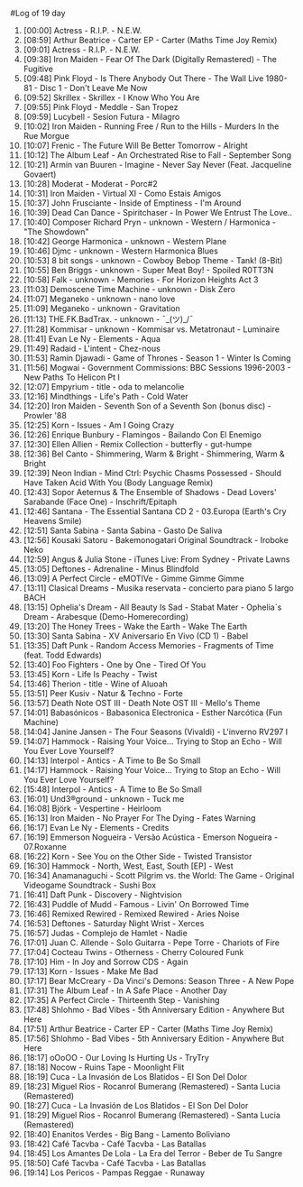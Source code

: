 #Log of 19 day

1. [00:00] Actress - R.I.P. - N.E.W.
1. [08:59] Arthur Beatrice - Carter EP - Carter (Maths Time Joy Remix)
1. [09:01] Actress - R.I.P. - N.E.W.
1. [09:38] Iron Maiden - Fear Of The Dark (Digitally Remastered) - The Fugitive
1. [09:48] Pink Floyd - Is There Anybody Out There - The Wall Live 1980-81 - Disc 1 - Don't Leave Me Now
1. [09:52] Skrillex - Skrillex - I Know Who You Are
1. [09:55] Pink Floyd - Meddle - San Tropez
1. [09:59] Lucybell - Sesion Futura - Milagro
1. [10:02] Iron Maiden - Running Free / Run to the Hills - Murders In the Rue Morgue
1. [10:07] Frenic - The Future Will Be Better Tomorrow - Alright
1. [10:12] The Album Leaf - An Orchestrated Rise to Fall - September Song
1. [10:21] Armin van Buuren - Imagine - Never Say Never (Feat. Jacqueline Govaert)
1. [10:28] Moderat - Moderat - Porc#2
1. [10:31] Iron Maiden - Virtual XI - Como Estais Amigos
1. [10:37] John Frusciante - Inside of Emptiness - I'm Around
1. [10:39] Dead Can Dance - Spiritchaser - In Power We Entrust The Love..
1. [10:40] Composer Richard Pryn - unknown - Western / Harmonica - "The Showdown"
1. [10:42] George Harmonica - unknown - Western Plane
1. [10:46] Djmc - unknown - Western Harmonica Blues
1. [10:53] 8 bit songs - unknown - Cowboy Bebop Theme - Tank! (8-Bit)
1. [10:55] Ben Briggs - unknown - Super Meat Boy! - Spoiled R0TT3N
1. [10:58] Falk - unknown - Memories - For Horizon Heights Act 3
1. [11:03] Demoscene Time Machine - unknown - Disk Zero
1. [11:07] Meganeko - unknown - nano love
1. [11:09] Meganeko - unknown - Gravitation
1. [11:13] THE.FK.BadTrax. - unknown - ¯\_(ツ)_/¯
1. [11:28] Kommisar - unknown - Kommisar vs. Metatronaut - Luminaire
1. [11:41] Evan Le Ny - Elements - Aqua
1. [11:49] Radaid - L'intent - Chez-nous
1. [11:53] Ramin Djawadi - Game of Thrones - Season 1 - Winter Is Coming
1. [11:56] Mogwai - Government Commissions: BBC Sessions 1996-2003 - New Paths To Helicon Pt I
1. [12:07] Empyrium - title - oda to melancolie
1. [12:16] Mindthings - Life's Path - Cold Water
1. [12:20] Iron Maiden - Seventh Son of a Seventh Son (bonus disc) - Prowler '88
1. [12:25] Korn - Issues - Am I Going Crazy
1. [12:26] Enrique Bunbury - Flamingos - Bailando Con El Enemigo
1. [12:30] Ellen Allien - Remix Collection - butterfly - gut-humpe
1. [12:36] Bel Canto - Shimmering, Warm & Bright - Shimmering, Warm & Bright
1. [12:39] Neon Indian - Mind Ctrl: Psychic Chasms Possessed - Should Have Taken Acid With You (Body Language Remix)
1. [12:43] Sopor Aeternus & The Ensemble of Shadows - Dead Lovers' Sarabande (Face One) - Inschrift/Epitaph
1. [12:46] Santana - The Essential Santana CD 2 - 03.Europa (Earth's Cry Heavens Smile)
1. [12:51] Santa Sabina - Santa Sabina - Gasto De Saliva
1. [12:56] Kousaki Satoru - Bakemonogatari Original Soundtrack - Iroboke Neko
1. [12:59] Angus & Julia Stone - iTunes Live: From Sydney - Private Lawns
1. [13:05] Deftones - Adrenaline - Minus Blindfold
1. [13:09] A Perfect Circle - eMOTIVe - Gimme Gimme Gimme
1. [13:11] Clasical Dreams - Musika reservata - concierto para piano 5 largo BACH
1. [13:15] Ophelia's Dream - All Beauty Is Sad - Stabat Mater - Ophelia´s Dream - Arabesque (Demo-Homerecording)
1. [13:20] The Honey Trees - Wake the Earth - Wake The Earth
1. [13:30] Santa Sabina - XV Aniversario En Vivo (CD 1) - Babel
1. [13:35] Daft Punk - Random Access Memories - Fragments of Time (feat. Todd Edwards)
1. [13:40] Foo Fighters - One by One - Tired Of You
1. [13:45] Korn - Life Is Peachy - Twist
1. [13:46] Therion - title - Wine of Aluoah
1. [13:51] Peer Kusiv - Natur & Techno - Forte
1. [13:57] Death Note OST III - Death Note OST III - Mello's Theme
1. [14:01] Babasónicos - Babasonica Electronica - Esther Narcótica (Fun Machine)
1. [14:04] Janine Jansen - The Four Seasons (Vivaldi) - L'inverno RV297 I
1. [14:07] Hammock - Raising Your Voice... Trying to Stop an Echo - Will You Ever Love Yourself?
1. [14:13] Interpol - Antics - A Time to Be So Small
1. [14:17] Hammock - Raising Your Voice... Trying to Stop an Echo - Will You Ever Love Yourself?
1. [15:48] Interpol - Antics - A Time to Be So Small
1. [16:01] Und3®ground - unknown - Tuck me
1. [16:08] Björk - Vespertine - Heirloom
1. [16:13] Iron Maiden - No Prayer For The Dying - Fates Warning
1. [16:17] Evan Le Ny - Elements - Credits
1. [16:19] Emmerson Nogueira - Versão Acústica - Emerson Nogueira - 07.Roxanne
1. [16:22] Korn - See You on the Other Side - Twisted Transistor
1. [16:30] Hammock - North, West, East, South [EP] - West
1. [16:34] Anamanaguchi - Scott Pilgrim vs. the World: The Game - Original Videogame Soundtrack - Sushi Box
1. [16:41] Daft Punk - Discovery - Nightvision
1. [16:43] Puddle of Mudd - Famous - Livin' On Borrowed Time
1. [16:46] Remixed Rewired - Remixed Rewired - Aries Noise
1. [16:53] Deftones - Saturday Night Wrist - Xerces
1. [16:57] Judas - Complejo de Hamlet - Nadie
1. [17:01] Juan C. Allende - Solo Guitarra - Pepe Torre - Chariots of Fire
1. [17:04] Cocteau Twins - Otherness - Cherry Coloured Funk
1. [17:10] Him - In Joy and Sorrow CDS - Again
1. [17:13] Korn - Issues - Make Me Bad
1. [17:17] Bear McCreary - Da Vinci's Demons: Season Three - A New Pope
1. [17:31] The Album Leaf - In A Safe Place - Another Day
1. [17:35] A Perfect Circle - Thirteenth Step - Vanishing
1. [17:48] Shlohmo - Bad Vibes - 5th Anniversary Edition - Anywhere But Here
1. [17:51] Arthur Beatrice - Carter EP - Carter (Maths Time Joy Remix)
1. [17:56] Shlohmo - Bad Vibes - 5th Anniversary Edition - Anywhere But Here
1. [18:17] oOoOO - Our Loving Is Hurting Us - TryTry
1. [18:18] Nocow - Ruins Tape - Moonlight Flit
1. [18:19] Cuca - La Invasión de Los Blatidos - El Son Del Dolor
1. [18:23] Miguel Rios - Rocanrol Bumerang (Remastered) - Santa Lucia (Remastered)
1. [18:27] Cuca - La Invasión de Los Blatidos - El Son Del Dolor
1. [18:29] Miguel Rios - Rocanrol Bumerang (Remastered) - Santa Lucia (Remastered)
1. [18:40] Enanitos Verdes - Big Bang - Lamento Boliviano
1. [18:42] Café Tacvba - Café Tacvba - Las Batallas
1. [18:45] Los Amantes De Lola - La Era del Terror - Beber de Tu Sangre
1. [18:50] Café Tacvba - Café Tacvba - Las Batallas
1. [19:14] Los Pericos - Pampas Reggae - Runaway
